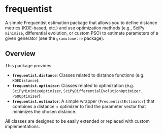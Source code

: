 # frequentist

A simple Frequentist estimation package that allows you to define distance metrics (KDE-based, etc.) and 
use optimization methods (e.g., SciPy `minimize`, differential evolution, or custom PSO) to estimate parameters 
of a given generator (see the `granulometre` package).

## Overview

This package provides:

- **`frequentist.distance`**: Classes related to distance functions (e.g. `KDEDistance`).
- **`frequentist.optimizer`**: Classes related to optimization (e.g. `SciPyMinimizeOptimizer`, `SciPyDifferentialEvolutionOptimizer`, `PSOOptimizer`).
- **`frequentist.estimator`**: A simple wrapper (`FrequentistEstimator`) that combines a distance + optimizer to find the parameter vector that minimizes the chosen distance.

All classes are designed to be easily extended or replaced with custom implementations.

